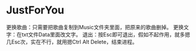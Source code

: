 # JustForYou
更换歌曲：只需要把歌曲复制到Music文件夹里面，把原来的歌曲删掉。
更换文字：在txt文件Data里面改文字。 
退出：按Esc即可退出，假如不起作用，就多摁几Esc次，实在不行，就用摁Ctrl Alt Delete，结束进程。
